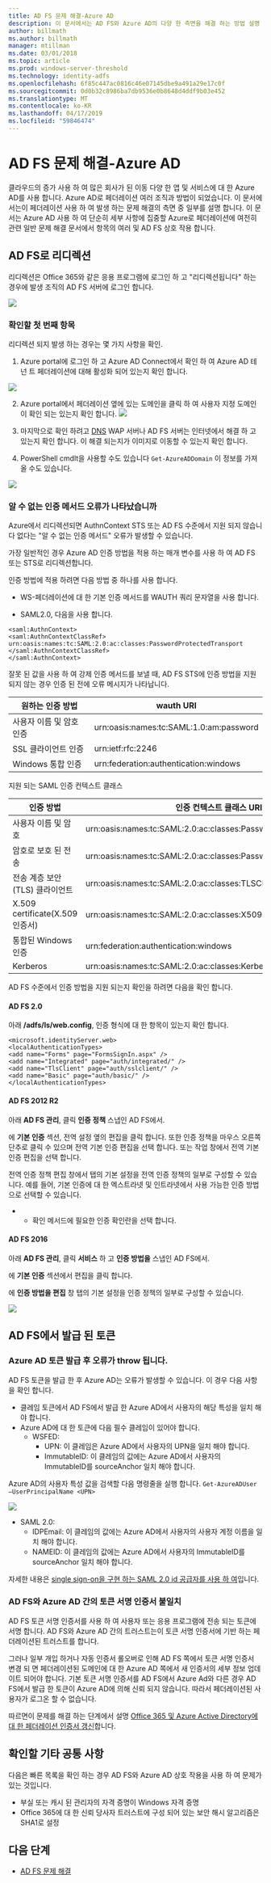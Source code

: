 ```yaml
---
title: AD FS 문제 해결-Azure AD
description: 이 문서에서는 AD FS와 Azure AD의 다양 한 측면을 해결 하는 방법 설명
author: billmath
ms.author: billmath
manager: mtillman
ms.date: 03/01/2018
ms.topic: article
ms.prod: windows-server-threshold
ms.technology: identity-adfs
ms.openlocfilehash: 6f85c447ac0816c46e07145dbe9a491a29e17c0f
ms.sourcegitcommit: 0d0b32c8986ba7db9536e0b8648d4ddf9b03e452
ms.translationtype: MT
ms.contentlocale: ko-KR
ms.lasthandoff: 04/17/2019
ms.locfileid: "59846474"
---
```

# <a name="ad-fs-troubleshooting---azure-ad"></a>AD FS 문제 해결-Azure AD
클라우드의 증가 사용 하 여 많은 회사가 된 이동 다양 한 앱 및 서비스에 대 한 Azure AD를 사용 합니다.  Azure AD로 페더레이션 여러 조직과 방법이 되었습니다.  이 문서에서는이 페더레이션 사용 하 여 발생 하는 문제 해결의 측면 중 일부를 설명 합니다.  이 문서는 Azure AD 사용 하 여 단순히 세부 사항에 집중할 Azure로 페더레이션에 여전히 관련 일반 문제 해결 문서에서 항목의 여러 및 AD FS 상호 작용 합니다.

## <a name="redirection-to-ad-fs"></a>AD FS로 리디렉션
리디렉션은 Office 365와 같은 응용 프로그램에 로그인 하 고 "리디렉션됩니다" 하는 경우에 발생 조직의 AD FS 서버에 로그인 합니다.

![](media/ad-fs-tshoot-azure/azure1.png)


### <a name="first-things-to-check"></a>확인할 첫 번째 항목
리디렉션 되지 발생 하는 경우는 몇 가지 사항을 확인.

   1. Azure portal에 로그인 하 고 Azure AD Connect에서 확인 하 여 Azure AD 테 넌 트 페더레이션에 대해 활성화 되어 있는지 확인 합니다.

![](media/ad-fs-tshoot-azure/azure2.png)

   2.  Azure portal에서 페더레이션 옆에 있는 도메인을 클릭 하 여 사용자 지정 도메인이 확인 되는 있는지 확인 합니다.
![](media/ad-fs-tshoot-azure/azure3.png)

   3. 마지막으로 확인 하려고 [DNS](ad-fs-tshoot-dns.md) WAP 서버나 AD FS 서버는 인터넷에서 해결 하 고 있는지 확인 합니다.  이 해결 되는지가 이미지로 이동할 수 있는지 확인 합니다.
   4. PowerShell cmdlt을 사용할 수도 있습니다 `Get-AzureADDomain` 이 정보를 가져올 수도 있습니다.

![](media/ad-fs-tshoot-azure/azure6.png)

### <a name="you-are-receiving-an-unknown-auth-method-error"></a>알 수 없는 인증 메서드 오류가 나타났습니까
Azure에서 리디렉션되면 AuthnContext STS 또는 AD FS 수준에서 지원 되지 않습니다 없다는 "알 수 없는 인증 메서드" 오류가 발생할 수 있습니다. 

가장 일반적인 경우 Azure AD 인증 방법을 적용 하는 매개 변수를 사용 하 여 AD FS 또는 STS로 리디렉션합니다. 

인증 방법에 적용 하려면 다음 방법 중 하나를 사용 합니다.
- WS-페더레이션에 대 한 기본 인증 메서드를 WAUTH 쿼리 문자열을 사용 합니다.

- SAML2.0, 다음을 사용 합니다.
```
<saml:AuthnContext>
<saml:AuthnContextClassRef>
urn:oasis:names:tc:SAML:2.0:ac:classes:PasswordProtectedTransport
</saml:AuthnContextClassRef>
</saml:AuthnContext>
```
잘못 된 값을 사용 하 여 강제 인증 메서드를 보낼 때, AD FS STS에 인증 방법을 지원 되지 않는 경우 인증 된 전에 오류 메시지가 나타납니다.

|원하는 인증 방법|wauth URI|
|-----|-----|
|사용자 이름 및 암호 인증|urn:oasis:names:tc:SAML:1.0:am:password|
|SSL 클라이언트 인증|urn:ietf:rfc:2246|
|Windows 통합 인증|urn:federation:authentication:windows|

지원 되는 SAML 인증 컨텍스트 클래스

|인증 방법|인증 컨텍스트 클래스 URI|
|-----|-----| 
|사용자 이름 및 암호|urn:oasis:names:tc:SAML:2.0:ac:classes:Password|
|암호로 보호 된 전송|urn:oasis:names:tc:SAML:2.0:ac:classes:PasswordProtectedTransport|
|전송 계층 보안 (TLS) 클라이언트|urn:oasis:names:tc:SAML:2.0:ac:classes:TLSClient
|X.509 certificate(X.509 인증서)|urn:oasis:names:tc:SAML:2.0:ac:classes:X509
|통합된 Windows 인증|urn:federation:authentication:windows|
|Kerberos|urn:oasis:names:tc:SAML:2.0:ac:classes:Kerberos|

AD FS 수준에서 인증 방법을 지원 되는지 확인을 하려면 다음을 확인 합니다.

#### <a name="ad-fs-20"></a>AD FS 2.0 

아래 **/adfs/ls/web.config**, 인증 형식에 대 한 항목이 있는지 확인 합니다.

```
<microsoft.identityServer.web>
<localAuthenticationTypes>
<add name="Forms" page="FormsSignIn.aspx" />
<add name="Integrated" page="auth/integrated/" />
<add name="TlsClient" page="auth/sslclient/" />
<add name="Basic" page="auth/basic/" />
</localAuthenticationTypes>
```

#### <a name="ad-fs-2012-r2"></a>AD FS 2012 R2

아래 **AD FS 관리**, 클릭 **인증 정책** 스냅인 AD FS에서.

에 **기본 인증** 섹션, 전역 설정 옆의 편집을 클릭 합니다. 또한 인증 정책을 마우스 오른쪽 단추로 클릭 수 있으며 전역 기본 인증 편집을 선택 합니다. 또는 작업 창에서 전역 기본 인증 편집을 선택 합니다.

전역 인증 정책 편집 창에서 탭의 기본 설정을 전역 인증 정책의 일부로 구성할 수 있습니다. 예를 들어, 기본 인증에 대 한 엑스트라넷 및 인트라넷에서 사용 가능한 인증 방법으로 선택할 수 있습니다.

* * 확인 메서드에 필요한 인증 확인란을 선택 합니다. 

#### <a name="ad-fs-2016"></a>AD FS 2016

아래 **AD FS 관리**, 클릭 **서비스** 하 고 **인증 방법을** 스냅인 AD FS에서.

에 **기본 인증** 섹션에서 편집을 클릭 합니다.

에 **인증 방법을 편집** 창 탭의 기본 설정을 인증 정책의 일부로 구성할 수 있습니다.

![](media/ad-fs-tshoot-azure/azure4.png)

## <a name="tokens-issued-by-ad-fs"></a>AD FS에서 발급 된 토큰

### <a name="azure-ad-throws-error-after-token-issuance"></a>Azure AD 토큰 발급 후 오류가 throw 됩니다.
AD FS 토큰을 발급 한 후 Azure AD는 오류가 발생할 수 있습니다. 이 경우 다음 사항을 확인 합니다.
- 클레임 토큰에서 AD FS에서 발급 한 Azure AD에서 사용자의 해당 특성을 일치 해야 합니다.
- Azure AD에 대 한 토큰에 다음 필수 클레임이 있어야 합니다.
    - WSFED: 
        - UPN: 이 클레임은 Azure AD에서 사용자의 UPN을 일치 해야 합니다.
        - ImmutableID: 이 클레임의 값에는 Azure AD에서 사용자의 ImmutableID를 sourceAnchor 일치 해야 합니다.

Azure AD의 사용자 특성 값을 검색할 다음 명령줄을 실행 합니다. `Get-AzureADUser –UserPrincipalName <UPN>`

![](media/ad-fs-tshoot-azure/azure5.png)

   - SAML 2.0:
       - IDPEmail: 이 클레임의 값에는 Azure AD에서 사용자의 사용자 계정 이름을 일치 해야 합니다.
       - NAMEID: 이 클레임의 값에는 Azure AD에서 사용자의 ImmutableID를 sourceAnchor 일치 해야 합니다.

자세한 내용은 [single sign-on을 구현 하는 SAML 2.0 id 공급자를 사용 하 여](https://technet.microsoft.com/library/dn641269.aspx)입니다.

### <a name="token-signing-certificate-mismatch-between-ad-fs-and-azure-ad"></a>AD FS와 Azure AD 간의 토큰 서명 인증서 불일치

AD FS 토큰 서명 인증서를 사용 하 여 사용자 또는 응용 프로그램에 전송 되는 토큰에 서명 합니다. AD FS와 Azure AD 간의 트러스트는이 토큰 서명 인증서에 기반 하는 페더레이션된 트러스트를 합니다.

그러나 일부 개입 하거나 자동 인증서 롤오버로 인해 AD FS 쪽에서 토큰 서명 인증서 변경 되 면 페더레이션된 도메인에 대 한 Azure AD 쪽에서 새 인증서의 세부 정보 업데이트 되어야 합니다. 기본 토큰 서명 인증서를 AD FS에서 Azure Ad와 다른 경우 AD FS에서 발급 한 토큰이 Azure AD에 의해 신뢰 되지 않습니다. 따라서 페더레이션된 사용자가 로그온 할 수 없습니다.

따르면이 문제를 해결 하는 단계에서 설명 [Office 365 및 Azure Active Directory에 대 한 페더레이션 인증서 갱신](https://docs.microsoft.com/azure/active-directory/connect/active-directory-aadconnect-o365-certs)합니다.

## <a name="other-common-things-to-check"></a>확인할 기타 공통 사항
다음은 빠른 목록을 확인 하는 경우 AD FS와 Azure AD 상호 작용을 사용 하 여 문제가 있는 것입니다.
- 부실 또는 캐시 된 관리자의 자격 증명이 Windows 자격 증명
- Office 365에 대 한 신뢰 당사자 트러스트에 구성 되어 있는 보안 해시 알고리즘은 SHA1로 설정

## <a name="next-steps"></a>다음 단계

- [AD FS 문제 해결](ad-fs-tshoot-overview.md)